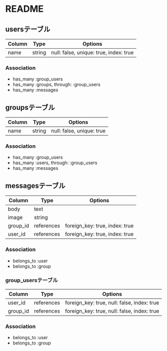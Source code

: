 # README

## usersテーブル
|Column|Type|Options|
|------|----|-------|
|name|string|null: false, unique: true, index: true|

### Association
- has_many :group_users
- has_many :groups, through: :group_users
- has_many :messages

## groupsテーブル
|Column|Type|Options|
|------|----|-------|
|name|string|null: false, unique: true|

### Association
- has_many :group_users
- has_many :users, through: :group_users
- has_many :messages

## messagesテーブル
|Column|Type|Options|
|------|----|-------|
|body|text|
|image|string|
|group_id|references|foreign_key: true, index: true|
|user_id|references|foreign_key: true, index: true|

### Association
- belongs_to :user
- belongs_to :group

### group_usersテーブル
|Column|Type|Options|
|------|----|-------|
|user_id|references|foreign_key: true, null: false, index: true|
|group_id|references|foreign_key: true, null: false, index: true|

### Association
- belongs_to :user
- belongs_to :group